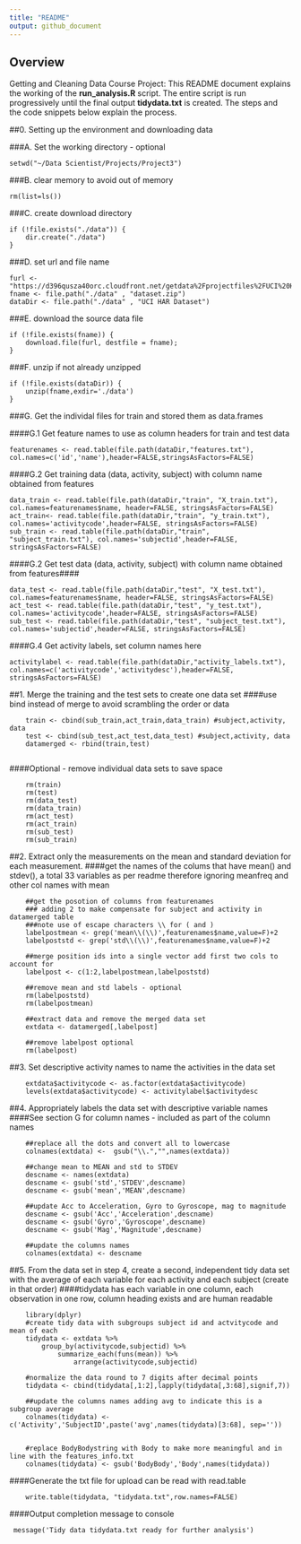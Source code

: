 ```yaml
---
title: "README"
output: github_document
---
```



## Overview

Getting and Cleaning Data Course Project: This README document explains the working of the **run_analysis.R** script. The entire script is run progressively until the final output **tidydata.txt** is created. The steps and the code snippets below explain the process.

##0. Setting up the environment and downloading data

###A. Set the working directory - optional
```
setwd("~/Data Scientist/Projects/Project3")
```

###B. clear memory to avoid out of memory
```
rm(list=ls())
```

###C. create download directory
```
if (!file.exists("./data")) {
    dir.create("./data")
}
```

###D. set url and file name
```
furl <- "https://d396qusza40orc.cloudfront.net/getdata%2Fprojectfiles%2FUCI%20HAR%20Dataset.zip"
fname <- file.path("./data" , "dataset.zip")
dataDir <- file.path("./data" , "UCI HAR Dataset")
```

###E. download the source data file
```
if (!file.exists(fname)) {
    download.file(furl, destfile = fname);
}
```

###F. unzip if not already unzipped
```
if (!file.exists(dataDir)) {
    unzip(fname,exdir='./data')  
}
```

###G. Get the individal files for train and stored them as data.frames

####G.1 Get feature names to use as column headers for train and test data
```
featurenames <- read.table(file.path(dataDir,"features.txt"), col.names=c('id','name'),header=FALSE,stringsAsFactors=FALSE)
```
####G.2 Get training data (data, activity, subject) with column name obtained from features
```
data_train <- read.table(file.path(dataDir,"train", "X_train.txt"), col.names=featurenames$name, header=FALSE, stringsAsFactors=FALSE)
act_train<- read.table(file.path(dataDir,"train", "y_train.txt"), col.names='activitycode',header=FALSE, stringsAsFactors=FALSE)
sub_train <- read.table(file.path(dataDir,"train", "subject_train.txt"), col.names='subjectid',header=FALSE, stringsAsFactors=FALSE)
```

####G.2 Get test data (data, activity, subject) with column name obtained from features####
```
data_test <- read.table(file.path(dataDir,"test", "X_test.txt"), col.names=featurenames$name, header=FALSE, stringsAsFactors=FALSE)
act_test <- read.table(file.path(dataDir,"test", "y_test.txt"), col.names='activitycode',header=FALSE, stringsAsFactors=FALSE)
sub_test <- read.table(file.path(dataDir,"test", "subject_test.txt"), col.names='subjectid',header=FALSE, stringsAsFactors=FALSE)
```

####G.4 Get activity labels, set column names here
```
activitylabel <- read.table(file.path(dataDir,"activity_labels.txt"), col.names=c('activitycode','activitydesc'),header=FALSE, stringsAsFactors=FALSE)
```

##1. Merge the training and the test sets to create one data set
####use bind instead of merge to avoid scrambling the order or data
```
    train <- cbind(sub_train,act_train,data_train) #subject,activity, data
    test <- cbind(sub_test,act_test,data_test) #subject,activity, data
    datamerged <- rbind(train,test)
    
```  
####Optional - remove individual data sets to save space

```
    rm(train)
    rm(test)
    rm(data_test)
    rm(data_train)
    rm(act_test)
    rm(act_train)
    rm(sub_test)
    rm(sub_train)
```

##2. Extract only the measurements on the mean and standard deviation for each measurement.
####get the names of the colums that have mean() and stdev(), a total 33 variables as per readme therefore ignoring meanfreq and other col names with mean
```
    ##get the posotion of columns from featurenames
    ### adding 2 to make compensate for subject and activity in datamerged table
    ###note use of escape characters \\ for ( and )
    labelpostmean <- grep('mean\\(\\)',featurenames$name,value=F)+2
    labelpoststd <- grep('std\\(\\)',featurenames$name,value=F)+2
    
    ##merge position ids into a single vector add first two cols to account for 
    labelpost <- c(1:2,labelpostmean,labelpoststd)
    
    ##remove mean and std labels - optional
    rm(labelpoststd)
    rm(labelpostmean)
    
    ##extract data and remove the merged data set
    extdata <- datamerged[,labelpost]
    
    ##remove labelpost optional
    rm(labelpost)
```

##3. Set descriptive activity names to name the activities in the data set
```
    extdata$activitycode <- as.factor(extdata$activitycode)
    levels(extdata$activitycode) <- activitylabel$activitydesc
``` 
    
##4. Appropriately labels the data set with descriptive variable names
####See section G for column names - included as part of the column names
```
    ##replace all the dots and convert all to lowercase 
    colnames(extdata) <-  gsub("\\.","",names(extdata))
    
    ##change mean to MEAN and std to STDEV
    descname <- names(extdata)
    descname <- gsub('std','STDEV',descname)
    descname <- gsub('mean','MEAN',descname)
    
    ##update Acc to Acceleration, Gyro to Gyroscope, mag to magnitude
    descname <- gsub('Acc','Acceleration',descname)
    descname <- gsub('Gyro','Gyroscope',descname)
    descname <- gsub('Mag','Magnitude',descname)
    
    ##update the columns names
    colnames(extdata) <- descname
```

##5. From the data set in step 4, create a second, independent tidy data set with the average of each variable for each activity and each subject (create in that order)
####tidydata has each variable in one column, each observation in one row, column heading exists and are human readable
```
    library(dplyr) 
    #create tidy data with subgroups subject id and actvitycode and mean of each 
    tidydata <- extdata %>% 
        group_by(activitycode,subjectid) %>% 
            summarize_each(funs(mean)) %>%
                arrange(activitycode,subjectid)

    #normalize the data round to 7 digits after decimal points
    tidydata <- cbind(tidydata[,1:2],lapply(tidydata[,3:68],signif,7))
    
    ##update the columns names adding avg to indicate this is a subgroup average
    colnames(tidydata) <- c('Activity','SubjectID',paste('avg',names(tidydata)[3:68], sep=''))
    
    
    #replace BodyBodystring with Body to make more meaningful and in line with the features_info.txt
    colnames(tidydata) <- gsub('BodyBody','Body',names(tidydata))

```
####Generate the txt file for upload can be read with read.table
```
    write.table(tidydata, "tidydata.txt",row.names=FALSE)
```
    
####Output completion message to console
```
 message('Tidy data tidydata.txt ready for further analysis')
```